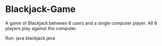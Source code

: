 # Blackjack-Game
A game of Blackjack between 6 users and a single computer player. All 6 players play against the computer. 

Run: java blackjack.java
